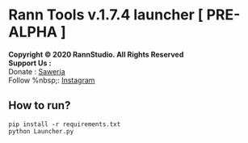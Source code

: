 # Rann Tools v.1.7.4 launcher [ PRE-ALPHA ]
**Copyright &copy; 2020 RannStudio. All Rights Reserved**\
**Support Us :**\
Donate : [Saweria](https://saweria.co/rannX "Donate")\
Follow %nbsp;: [Instagram](https://instagram.com/fikran2906 "Follow")

## How to run?
```
pip install -r requirements.txt
python Launcher.py
```
